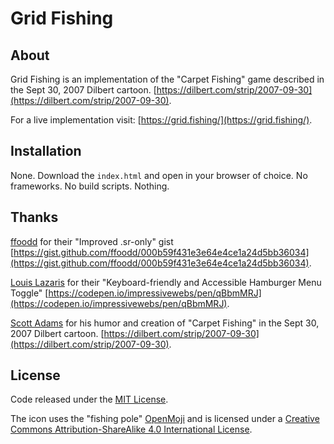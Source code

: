 # Grid Fishing

## About

Grid Fishing is an implementation of the "Carpet Fishing" game described in the Sept 30, 2007 Dilbert cartoon. [https://dilbert.com/strip/2007-09-30](https://dilbert.com/strip/2007-09-30).

For a live implementation visit: [https://grid.fishing/](https://grid.fishing/).

## Installation

None.  Download the `index.html` and open in your browser of choice.  No frameworks.  No build scripts.  Nothing.  

## Thanks

[ffoodd](https://github.com/ffoodd) for their "Improved .sr-only" gist [https://gist.github.com/ffoodd/000b59f431e3e64e4ce1a24d5bb36034](https://gist.github.com/ffoodd/000b59f431e3e64e4ce1a24d5bb36034).


[Louis Lazaris](https://codepen.io/impressivewebs) for their "Keyboard-friendly and Accessible Hamburger Menu Toggle" [https://codepen.io/impressivewebs/pen/qBbmMRJ](https://codepen.io/impressivewebs/pen/qBbmMRJ).

[Scott Adams](https://dilbert.com/about) for his humor and creation of "Carpet Fishing" in the Sept 30, 2007 Dilbert cartoon. [https://dilbert.com/strip/2007-09-30](https://dilbert.com/strip/2007-09-30).

## License

Code released under the [MIT License](https://github.com/bstruthers/grid-fishing/blob/main/LICENSE).

The icon uses the "fishing pole" [OpenMoji](https://openmoji.org/library/#search=fishing&emoji=1F3A3) and is licensed under a [Creative Commons Attribution-ShareAlike 4.0 International License](http://creativecommons.org/licenses/by-sa/4.0/).
